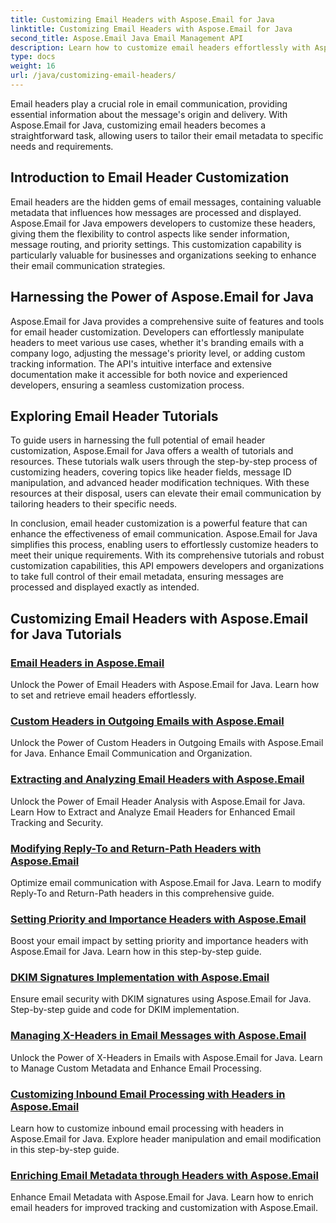 ```yaml
---
title: Customizing Email Headers with Aspose.Email for Java
linktitle: Customizing Email Headers with Aspose.Email for Java
second_title: Aspose.Email Java Email Management API
description: Learn how to customize email headers effortlessly with Aspose.Email for Java. Dive into tutorials and harness the power of email header customization.
type: docs
weight: 16
url: /java/customizing-email-headers/
---
```


Email headers play a crucial role in email communication, providing essential information about the message's origin and delivery. With Aspose.Email for Java, customizing email headers becomes a straightforward task, allowing users to tailor their email metadata to specific needs and requirements.

## Introduction to Email Header Customization

Email headers are the hidden gems of email messages, containing valuable metadata that influences how messages are processed and displayed. Aspose.Email for Java empowers developers to customize these headers, giving them the flexibility to control aspects like sender information, message routing, and priority settings. This customization capability is particularly valuable for businesses and organizations seeking to enhance their email communication strategies.

## Harnessing the Power of Aspose.Email for Java

Aspose.Email for Java provides a comprehensive suite of features and tools for email header customization. Developers can effortlessly manipulate headers to meet various use cases, whether it's branding emails with a company logo, adjusting the message's priority level, or adding custom tracking information. The API's intuitive interface and extensive documentation make it accessible for both novice and experienced developers, ensuring a seamless customization process.

## Exploring Email Header Tutorials

To guide users in harnessing the full potential of email header customization, Aspose.Email for Java offers a wealth of tutorials and resources. These tutorials walk users through the step-by-step process of customizing headers, covering topics like header fields, message ID manipulation, and advanced header modification techniques. With these resources at their disposal, users can elevate their email communication by tailoring headers to their specific needs.

In conclusion, email header customization is a powerful feature that can enhance the effectiveness of email communication. Aspose.Email for Java simplifies this process, enabling users to effortlessly customize headers to meet their unique requirements. With its comprehensive tutorials and robust customization capabilities, this API empowers developers and organizations to take full control of their email metadata, ensuring messages are processed and displayed exactly as intended.

## Customizing Email Headers with Aspose.Email for Java Tutorials
### [Email Headers in Aspose.Email](./email-headers/)
Unlock the Power of Email Headers with Aspose.Email for Java. Learn how to set and retrieve email headers effortlessly.
### [Custom Headers in Outgoing Emails with Aspose.Email](./custom-headers-in-outgoing-emails/)
Unlock the Power of Custom Headers in Outgoing Emails with Aspose.Email for Java. Enhance Email Communication and Organization.
### [Extracting and Analyzing Email Headers with Aspose.Email](./extracting-and-analyzing-email-headers/)
Unlock the Power of Email Header Analysis with Aspose.Email for Java. Learn How to Extract and Analyze Email Headers for Enhanced Email Tracking and Security.
### [Modifying Reply-To and Return-Path Headers with Aspose.Email](./modifying-reply-to-and-return-path-headers/)
Optimize email communication with Aspose.Email for Java. Learn to modify Reply-To and Return-Path headers in this comprehensive guide.
### [Setting Priority and Importance Headers with Aspose.Email](./setting-priority-and-importance-headers/)
Boost your email impact by setting priority and importance headers with Aspose.Email for Java. Learn how in this step-by-step guide.
### [DKIM Signatures Implementation with Aspose.Email](./dkim-signatures-implementation/)
Ensure email security with DKIM signatures using Aspose.Email for Java. Step-by-step guide and code for DKIM implementation.
### [Managing X-Headers in Email Messages with Aspose.Email](./managing-x-headers-in-email-messages/)
Unlock the Power of X-Headers in Emails with Aspose.Email for Java. Learn to Manage Custom Metadata and Enhance Email Processing.
### [Customizing Inbound Email Processing with Headers in Aspose.Email](./customizing-inbound-email-processing-with-headers/)
Learn how to customize inbound email processing with headers in Aspose.Email for Java. Explore header manipulation and email modification in this step-by-step guide.
### [Enriching Email Metadata through Headers with Aspose.Email](./enriching-email-metadata-through-headers/)
Enhance Email Metadata with Aspose.Email for Java. Learn how to enrich email headers for improved tracking and customization with Aspose.Email.